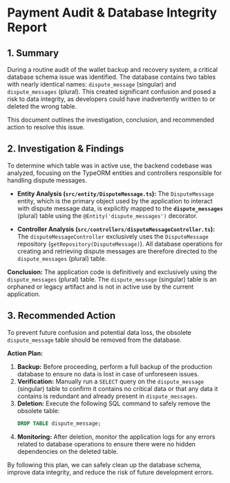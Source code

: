 # Payment Audit & Database Integrity Report

## 1. Summary

During a routine audit of the wallet backup and recovery system, a critical database schema issue was identified. The database contains two tables with nearly identical names: `dispute_message` (singular) and `dispute_messages` (plural). This created significant confusion and posed a risk to data integrity, as developers could have inadvertently written to or deleted the wrong table.

This document outlines the investigation, conclusion, and recommended action to resolve this issue.

## 2. Investigation & Findings

To determine which table was in active use, the backend codebase was analyzed, focusing on the TypeORM entities and controllers responsible for handling dispute messages.

- **Entity Analysis (`src/entity/DisputeMessage.ts`):** The `DisputeMessage` entity, which is the primary object used by the application to interact with dispute message data, is explicitly mapped to the **`dispute_messages`** (plural) table using the `@Entity('dispute_messages')` decorator.

- **Controller Analysis (`src/controllers/disputeMessageController.ts`):** The `disputeMessageController` exclusively uses the `DisputeMessage` repository (`getRepository(DisputeMessage)`). All database operations for creating and retrieving dispute messages are therefore directed to the `dispute_messages` (plural) table.

**Conclusion:** The application code is definitively and exclusively using the `dispute_messages` (plural) table. The `dispute_message` (singular) table is an orphaned or legacy artifact and is not in active use by the current application.

## 3. Recommended Action

To prevent future confusion and potential data loss, the obsolete `dispute_message` table should be removed from the database.

**Action Plan:**

1.  **Backup:** Before proceeding, perform a full backup of the production database to ensure no data is lost in case of unforeseen issues.
2.  **Verification:** Manually run a `SELECT` query on the `dispute_message` (singular) table to confirm it contains no critical data or that any data it contains is redundant and already present in `dispute_messages`.
3.  **Deletion:** Execute the following SQL command to safely remove the obsolete table:
    ```sql
    DROP TABLE dispute_message;
    ```
4.  **Monitoring:** After deletion, monitor the application logs for any errors related to database operations to ensure there were no hidden dependencies on the deleted table.

By following this plan, we can safely clean up the database schema, improve data integrity, and reduce the risk of future development errors.
